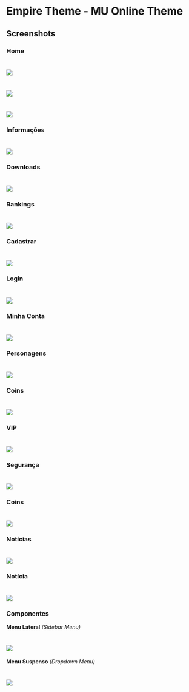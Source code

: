 # Empire Theme - MU Online Theme

## **Screenshots**

### **Home**
<h1><img src="../.github/assets/img/home-desktop.png" /></h1>
<h1><img src="../.github/assets/img/home-tablet.png" /></h1>
<h1><img src="../.github/assets/img/home-mobile.png" /></h1>

### **Informações**
<h1><img src="../.github/assets/img/about.png" /></h1>

### **Downloads**
<h1><img src="../.github/assets/img/downloads.png" /></h1>

### **Rankings**
<h1><img src="../.github/assets/img/rankings.png" /></h1>

### **Cadastrar**
<h1><img src="../.github/assets/img/register.png" /></h1>

### **Login**
<h1><img src="../.github/assets/img/login.png" /></h1>

### **Minha Conta**
<h1><img src="../.github/assets/img/my-account.png" /></h1>

### **Personagens**
<h1><img src="../.github/assets/img/characters.png" /></h1>

### **Coins**
<h1><img src="../.github/assets/img/coins.png" /></h1>

### **VIP**
<h1><img src="../.github/assets/img/vip.png" /></h1>

### **Segurança**
<h1><img src="../.github/assets/img/security.png" /></h1>

### **Coins**
<h1><img src="../.github/assets/img/coins.png" /></h1>

### **Notícias**
<h1><img src="../.github/assets/img/news.png" /></h1>

### **Notícia**
<h1><img src="../.github/assets/img/single-news.png" /></h1>

### **Componentes**

**Menu Lateral** *(Sidebar Menu)*
<h1><img src="../.github/assets/img/sidebar-menu.png" /></h1>

**Menu Suspenso** *(Dropdown Menu)*
<h1><img src="../.github/assets/img/sidebar-menu.png" /></h1>